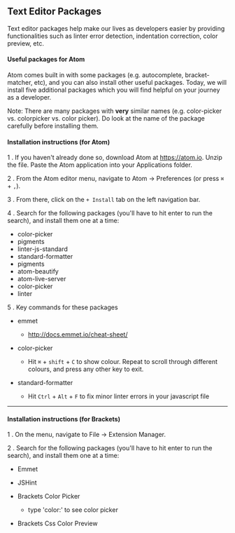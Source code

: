 ## Text Editor Packages

Text editor packages help make our lives as developers easier by providing functionalities such as linter error detection, indentation correction, color preview, etc.

#### Useful packages for Atom

Atom comes built in with some packages \(e.g. autocomplete, bracket-matcher, etc\), and you can also install other useful packages. Today, we will install five additional packages which you will find helpful on your journey as a developer.

Note: There are many packages with **very** similar names \(e.g. color-picker vs. colorpicker vs. color picker\). Do look at the name of the package carefully before installing them.

#### Installation instructions \(for Atom\)

1 . If you haven't already done so, download Atom at [https:\/\/atom.io](https://atom.io). Unzip the file. Paste the Atom application into your Applications folder.

2 . From the Atom editor menu, navigate to Atom -&gt; Preferences \(or press `⌘` + `,`\).

3 . From there, click on the `+ Install` tab on the left navigation bar.

4 . Search for the following packages \(you'll have to hit enter to run the search\), and install them one at a time:

* color-picker
* pigments
* linter-js-standard
* standard-formatter
* pigments
* atom-beautify
* atom-live-server
* color-picker
* linter

5 . Key commands for these packages

* emmet
  * [http:\/\/docs.emmet.io\/cheat-sheet\/](http://docs.emmet.io/cheat-sheet/)

* color-picker
  * Hit `⌘` + `shift` + `C` to show colour. Repeat to scroll through different colours, and press any other key to exit.

* standard-formatter
  * Hit `Ctrl` + `Alt` + `F` to fix minor linter errors in your javascript file


---

#### Installation instructions \(for Brackets\)

1 . On the menu, navigate to File -&gt; Extension Manager.

2 .  Search for the following packages \(you'll have to hit enter to run the search\), and install them one at a time:

* Emmet
* JSHint
* Brackets Color Picker
  * type 'color:' to see color picker

* Brackets Css Color Preview

